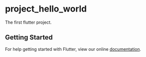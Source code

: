 # project_hello_world

The first flutter project.

## Getting Started

For help getting started with Flutter, view our online
[documentation](https://flutter.io/).
